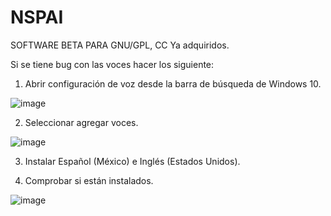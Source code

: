 # NSPAI
SOFTWARE BETA PARA GNU/GPL, CC Ya adquiridos.

Si se tiene bug con las voces hacer los siguiente:

1. Abrir configuración de voz desde la barra de búsqueda de Windows 10.


![image](https://user-images.githubusercontent.com/37847961/148799472-dfc17e2f-223b-48b1-9ab9-01c4e6e6a90f.png)


2. Seleccionar agregar voces.


![image](https://user-images.githubusercontent.com/37847961/148800479-7e09ab64-f1a7-4e7f-b3e4-d26545a00af0.png)


3. Instalar Español (México) e Inglés (Estados Unidos).

4. Comprobar si están instalados.


![image](https://user-images.githubusercontent.com/37847961/148800006-d8d43ea3-2a3e-4151-83e6-477205c33f42.png)
